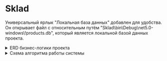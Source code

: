 # Sklad

Универсальный ярлык "Локальная база данных" добавлен для удобства. Он открывает файл с относительным путём "Sklad\bin\Debug\net5.0-windows\\!products.db", который является локальной базой данных проекта.

<details>
<summary>ERD бизнес-логики проекта</summary>
  
[![ERD][1]][1]
  
[1]: https://i.imgur.com/td5IysW.png
 
</details>


<details>
<summary>Схема алгоритма работы системы</summary>
  
[![Algorithm][2]][2]
  
[2]: https://i.imgur.com/Zuf6DLi.png
 
</details>